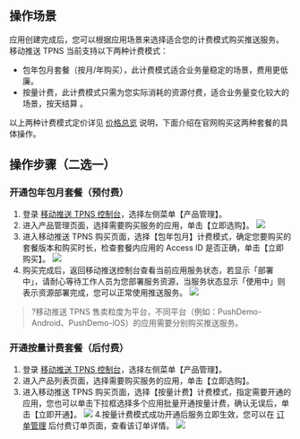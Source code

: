 ## 操作场景

应用创建完成后，您可以根据应用场景来选择适合您的计费模式购买推送服务。
移动推送 TPNS 当前支持以下两种计费模式：
- 包年包月套餐（按月/年购买），此计费模式适合业务量稳定的场景，费用更低廉。
- 按量计费，此计费模式只需为您实际消耗的资源付费，适合业务量变化较大的场景，按天结算 。

以上两种计费模式定价详见 [价格总览](https://cloud.tencent.com/document/product/548/36648) 说明，下面介绍在官网购买这两种套餐的具体操作。

## 操作步骤（二选一）

### 开通包年包月套餐（预付费）

1. 登录 [移动推送 TPNS 控制台](https://console.cloud.tencent.com/tpns)，选择左侧菜单【产品管理】。
2. 进入产品管理页面，选择需要购买服务的应用，单击【立即选购】。
	 ![](https://main.qcloudimg.com/raw/6d3bcaf49abf5ed377cdec956e2c4f6b.jpeg)
3. 进入移动推送 TPNS 购买页面，选择【包年包月】计费模式，确定您要购买的套餐版本和购买时长，检查套餐内应用的 Access ID 是否正确，单击【立即购买】。
	 ![](https://main.qcloudimg.com/raw/3067ccb046f0da7ab5b7027052834ec7.jpg)
4. 购买完成后，返回移动推送控制台查看当前应用服务状态，若显示「部署中」，请耐心等待工作人员为您部署服务资源，当服务状态显示「使用中」则表示资源部署完成，您可以正常使用推送服务。
   ![](https://main.qcloudimg.com/raw/6f85789e69ba54d1ec9d45566adef380.png)

> ?移动推送 TPNS 售卖粒度为平台，不同平台（例如：PushDemo-Android、PushDemo-iOS）的应用需要分别购买推送服务。



### 开通按量计费套餐（后付费）

1. 登录 [移动推送 TPNS 控制台](https://console.cloud.tencent.com/tpns)，选择左侧菜单【产品管理】。
2. 进入产品列表页面，选择需要购买服务的应用，单击【立即选购】。
3. 进入移动推送 TPNS 购买页面，选择【按量计费】计费模式，指定需要开通的应用，您也可以单击下拉框选择多个应用批量开通按量计费，确认无误后，单击【立即开通】。
![](https://main.qcloudimg.com/raw/d9e0e09014bc85cc74f03036173be8bd.png)
4.按量计费模式成功开通后服务立即生效，您可以在 [订单管理](https://console.cloud.tencent.com/expense/deal) 后付费订单页面，查看该订单详情。
![](https://main.qcloudimg.com/raw/ebc2ab3586a23dd05b470b4b06d4cd65.jpg)

